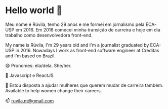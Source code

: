 # Hello world 👋

Meu nome é Rúvila, tenho 29 anos e me formei em jornalismo pela ECA-USP em 2016. Em 2018 comecei minha transição de carreira e hoje em dia trabalho como desenvolvedora front-end. 

My name is Rúvila, I'm 29 years old and I'm a journalist graduated by ECA-USP in 2016. Nowadays I work as front-end software engineer at Creditas and I'm based on Brazil.

😄 Pronomes: ela/dela. She/her.

🌱 Javascript e ReactJS

🐣 Estou disposta a ajudar mulheres que querem mudar de carreira também. Available to help women change their careers. 

📫 ruvila.m@gmail.com
